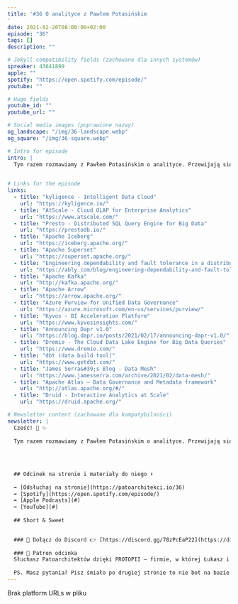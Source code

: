 ```yaml
---
title: '#36 O analityce z Pawłem Potasińskim
'
date: 2021-02-26T08:00:00+02:00
episode: "36"
tags: []
description: ""

# Jekyll compatibility fields (zachowane dla innych systemów)  
spreaker: 43641899
apple: ""
spotify: "https://open.spotify.com/episode/"
youtube: ""

# Hugo fields  
youtube_id: ""
youtube_url: ""

# Social media images (poprawione nazwy)
og_landscape: "/img/36-landscape.webp"
og_square: "/img/36-square.webp"

# Intro for episode
intro: |
  Tym razem rozmawiamy z Pawłem Potasińskim o analityce. Przewijają się różne zagadnienia - od klasycznych hurtowni po uczenie maszynowe, kompetencje zespołów data science, co powinni wiedzieć programiści na temat analityki i czego ludzi od danych mogą się nauczyć od programistów.
  

# Links for the episode
links:
  - title: "kyligence - Intelligent Data Cloud"
    url: "https://kyligence.io/"
  - title: "AtScale - Cloud OLAP for Enterprise Analytics"
    url: "https://www.atscale.com/"
  - title: "Presto - Distributed SQL Query Engine for Big Data"
    url: "https://prestodb.io/"
  - title: "Apache Iceberg"
    url: "https://iceberg.apache.org/"
  - title: "Apache Superset"
    url: "https://superset.apache.org/"
  - title: "Engineering dependability and fault tolerance in a distributed system"
    url: "https://ably.com/blog/engineering-dependability-and-fault-tolerance-in-a-distributed-system"
  - title: "Apache Kafka"
    url: "http://kafka.apache.org/"
  - title: "Apache Arrow"
    url: "https://arrow.apache.org/"
  - title: "Azure Purview for Unified Data Governance"
    url: "https://azure.microsoft.com/en-us/services/purview/"
  - title: "Kyvos - BI Acceleration Platform"
    url: "https://www.kyvosinsights.com/"
  - title: "Announcing Dapr v1.0"
    url: "https://blog.dapr.io/posts/2021/02/17/announcing-dapr-v1.0/"
  - title: "Dremio - The Cloud Data Lake Engine for Big Data Queries"
    url: "https://www.dremio.com/"
  - title: "dbt (data build tool)"
    url: "https://www.getdbt.com/"
  - title: "James Serra&#39;s Blog - Data Mesh"
    url: "https://www.jamesserra.com/archive/2021/02/data-mesh/"
  - title: "Apache Atlas – Data Governance and Metadata framework"
    url: "http://atlas.apache.org/#/"
  - title: "Druid - Interactive Analytics at Scale"
    url: "https://druid.apache.org/"

# Newsletter content (zachowane dla kompatybilności)
newsletter: |
  Cześć! 👋 ✨
  
  Tym razem rozmawiamy z Pawłem Potasińskim o analityce. Przewijają się różne zagadnienia - od klasycznych hurtowni po uczenie maszynowe, kompetencje zespołów data science, co powinni wiedzieć programiści na temat analityki i czego ludzi od danych mogą się nauczyć od programistów.
  
  
  
  
  ## Odcinek na stronie i materiały do niego ⬇️
  
  ➡️ [Odsłuchaj na stronie](https://patoarchitekci.io/36)
  ➡️ [Spotify](https://open.spotify.com/episode/)
  ➡️ [Apple Podcasts](#)
  ➡️ [YouTube](#)
  
  ## Short & Sweet
  

  ### 🤝 Dołącz do Discord 👉 [https://discord.gg/78zPcEaP22](https://discord.gg/78zPcEaP22)
  
  ### 🏢 Patron odcinka
  Słuchasz Patoarchitektów dzięki PROTOPII – firmie, w której Łukasz i Szymon działają na co dzień, wspierając zespoły IT na każdym etapie: od projektowania, przez wdrożenia i migracje, aż po optymalizację i zabezpieczenia. Oferujemy też mentoring i szkolenia dostosowane do potrzeb każdej firmy, niezależnie od wielkości. Sprawdź nas: [protopia.tech](https://protopia.tech/)
  
  PS. Masz pytania? Pisz śmiało po drugiej stronie to nie bot na bazie GPT czy Claude 😎
---
```


Brak platform URLs w pliku
